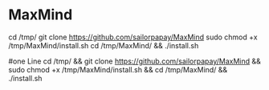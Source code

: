 # MaxMind

cd /tmp/ 
git clone https://github.com/sailorpapay/MaxMind 
sudo chmod +x /tmp/MaxMind/install.sh 
cd /tmp/MaxMind/ && ./install.sh


#one Line
cd /tmp/ && git clone https://github.com/sailorpapay/MaxMind  && sudo chmod +x /tmp/MaxMind/install.sh && cd /tmp/MaxMind/ && ./install.sh

